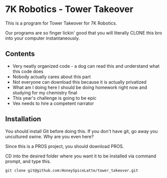 # 7K Robotics - Tower Takeover
This is a program for Tower Takeover for 7K Robotics.

Our programs are so finger lickin' good that you will literally CLONE this bro into your computer instantaneously.

## Contents
- Very neatly organized code - a dog can read this and understand what this code does
- Nobody actually cares about this part
- Not everyone can download this because it is actually privatized
- What am I doing here I should be doing homework right now and studying for my chemistry final
- This year's challenge is going to be epic
- Vex needs to hire a competent narrator

## Installation
You should install Git before doing this. If you don't have git, go away you uncultured swine. Why are you even here?

Since this is a PROS project, you should download PROS.

CD into the desired folder where you want it to be installed via command prompt, and type this.
```
git clone git@github.com:HoneySpiceLatte/tower_takeover.git
```
